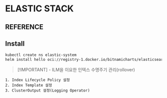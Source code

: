 # ELASTIC STACK

## REFERENCE

## Install
```bash
kubectl create ns elastic-system
helm install hello oci://registry-1.docker.io/bitnamicharts/elasticsearch -n elastic-system
```

> [!IMPORTANT] - ILM을 이요한 인텍스 수명주기 관리(rollover)

    1. Index Lifecycle Policy 설정
    2. Index Template 설정
    3. ClusterOutput 설정(Logging Operator)
